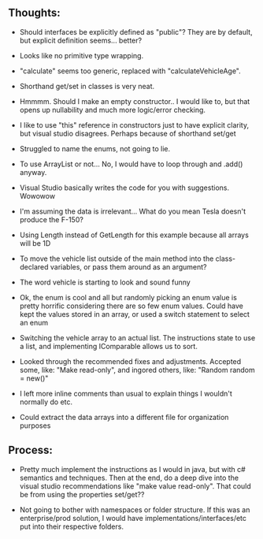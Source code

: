 ## Thoughts:

* Should interfaces be explicitly defined as "public"? They are by default, but explicit definition seems... better?

* Looks like no primitive type wrapping.

* "calculate" seems too generic, replaced with "calculateVehicleAge".

* Shorthand get/set in classes is very neat.

* Hmmmm. Should I make an empty constructor.. I would like to, but that opens up nullability and much more logic/error checking. 

* I like to use "this" reference in constructors just to have explicit clarity, but visual studio disagrees. Perhaps because of shorthand set/get

* Struggled to name the enums, not going to lie. 

* To use ArrayList or not... No, I would have to loop through and .add() anyway.

* Visual Studio basically writes the code for you with suggestions. Wowowow

* I'm assuming the data is irrelevant... What do you mean Tesla doesn't produce the F-150?

* Using Length instead of GetLength for this example because all arrays will be 1D

* To move the vehicle list outside of the main method into the class-declared variables, or pass them around as an argument?

* The word vehicle is starting to look and sound funny

* Ok, the enum is cool and all but randomly picking an enum value is pretty horrific considering there are so few enum values. Could have kept the values stored in an array, or used a switch statement to select an enum

* Switching the vehicle array to an actual list. The instructions state to use a list, and implementing IComparable allows us to sort.

* Looked through the recommended fixes and adjustments. Accepted some, like: "Make read-only", and ingored others, like: "Random random = new()"

* I left more inline comments than usual to explain things I wouldn't normally do etc.
* Could extract the data arrays into a different file for organization purposes

## Process:

* Pretty much implement the instructions as I would in java, but with c# semantics and techniques. Then at the end, do a deep dive into the visual studio recommendations like "make value read-only". That could be from using the properties set/get?? 

* Not going to bother with namespaces or folder structure. If this was an enterprise/prod solution, I would have implementations/interfaces/etc put into their respective folders.
